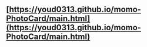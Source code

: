 ## [https://youd0313.github.io/momo-PhotoCard/main.html](https://youd0313.github.io/momo-PhotoCard/main.html)
